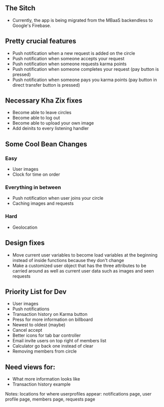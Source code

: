 ## The Sitch ##
* Currently, the app is being migrated from the MBaaS backendless to Google's Firebase.

## Pretty crucial features ##
* Push notification when a new request is added on the circle
* Push notification when someone accepts your request
* Push notification when someone requests karma points
* Push notification when someone completes your request (pay button is pressed)
* Push notification when someone pays you karma points (pay button in direct transfer button is pressed)

## Necessary Kha Zix fixes ##
* Become able to leave circles
* Become able to log out
* Become able to upload your own image
* Add deinits to every listening handler

## Some Cool Bean Changes ##
### Easy ###
* User images
* Clock for time on order

### Everything in between ###
* Push notification when user joins your circle
* Caching images and requests

### Hard ###
* Geolocation

## Design fixes ##
* Move current user variables to become load variables at the beginning instead of inside functions because they don't change
* Make a customized user object that has the three attributes to be carried around as well as current user data such as images and seen requests

## Priority List for Dev ##
* User images
* Push notifications
* Transaction history on Karma button
* Press for more information on billboard
* Newest to oldest (maybe)
* Cancel accept
* Better icons for tab bar controller
* Email invite users on top right of members list
* Calculator go back one instead of clear
* Removing members from circle

## Need views for: ##
* What more information looks like
* Transaction history example

Notes:
locations for where userprofiles appear:
notifications page,
user profile page,
members page,
requests page

